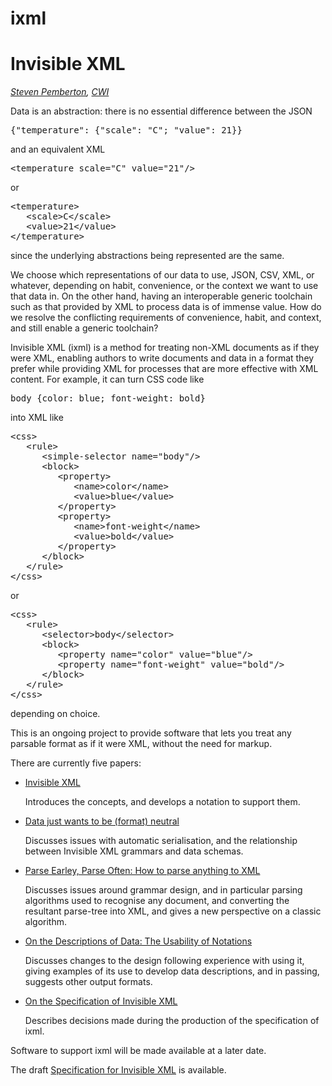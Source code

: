 # ixml

<h1>Invisible XML</h1>

<p><em><a href="http://www.cwi.nl/~steven/">Steven Pemberton</a>, <a
href="http://www.cwi.nl/">CWI</a></em></p>

<p>Data is an abstraction: there is no essential difference between the JSON</p>
<pre>{"temperature": {"scale": "C"; "value": 21}}</pre>

<p>and an equivalent XML</p>
<pre>&lt;temperature scale="C" value="21"/&gt;</pre>

<p>or</p>
<pre>&lt;temperature&gt;
   &lt;scale&gt;C&lt;/scale&gt;
   &lt;value&gt;21&lt;/value&gt;
&lt;/temperature&gt;</pre>

<p>since the underlying abstractions being represented are the same. </p>

<p>We choose which representations of our data to use, JSON, CSV, XML, or
whatever, depending on habit, convenience, or the context we want to use that
data in. On the other hand, having an interoperable generic toolchain such as
that provided by XML to process data is of immense value. How do we resolve the
conflicting requirements of convenience, habit, and context, and still enable a
generic toolchain? </p>

<p>Invisible XML (ixml) is a method for treating non-XML documents as if they
were XML, enabling authors to write documents and data in a format they prefer
while providing XML for processes that are more effective with XML content. For
example, it can turn CSS code like</p>
<pre>body {color: blue; font-weight: bold}</pre>

<p>into XML like</p>
<pre>&lt;css&gt;
   &lt;rule&gt;
      &lt;simple-selector name="body"/&gt;
      &lt;block&gt;
         &lt;property&gt;
            &lt;name&gt;color&lt;/name&gt;
            &lt;value&gt;blue&lt;/value&gt;
         &lt;/property&gt;
         &lt;property&gt;
            &lt;name&gt;font-weight&lt;/name&gt;
            &lt;value&gt;bold&lt;/value&gt;
         &lt;/property&gt;
      &lt;/block&gt;
   &lt;/rule&gt;
&lt;/css&gt;</pre>

<p>or</p>
<pre>&lt;css&gt;
   &lt;rule&gt;
      &lt;selector&gt;body&lt;/selector&gt;
      &lt;block&gt;
         &lt;property name="color" value="blue"/&gt;
         &lt;property name="font-weight" value="bold"/&gt;
      &lt;/block&gt;
   &lt;/rule&gt;
&lt;/css&gt;</pre>

<p>depending on choice.</p>

<p>This is an ongoing project to provide software that lets you treat any
parsable format as if it were XML, without the need for markup. </p>

<p>There are currently five papers:</p>
<ul>
  <li><a
    href="http://www.cwi.nl/~steven/Talks/2013/08-07-invisible-xml/invisible-xml-3.html">Invisible
    XML</a> 
    <p>Introduces the concepts, and develops a notation to support them.</p>
  </li>
  <li><a href="http://www.cwi.nl/~steven/Talks/2016/02-12-prague/data.html">Data just wants to be
    (format) neutral</a> 
    <p>Discusses issues with automatic serialisation, and the relationship
    between Invisible XML grammars and data schemas.</p>
  </li>
  <li><a href="http://www.cwi.nl/~steven/Talks/2016/06-05-london/xml-london.html">Parse Earley, Parse
    Often: How to parse anything to XML</a> 
    <p>Discusses issues around grammar design, and in particular parsing
    algorithms used to recognise any document, and converting the resultant
    parse-tree into XML, and gives a new perspective on a classic algorithm.</p>
  </li>
  <li><a
    href="http://archive.xmlprague.cz/2017/files/xmlprague-2017-proceedings.pdf#page=155">On
    the Descriptions of Data: The Usability of Notations</a> 
    <p>Discusses changes to the design following experience with using it,
    giving examples of its use to develop data descriptions, and in passing,
    suggests other output formats.</p>
  </li>
  <li><a
    href="https://archive.xmlprague.cz/2019/files/xmlprague-2019-proceedings.pdf#page=425">On
    the Specification of Invisible XML</a>
    <p>Describes decisions made during the production of the specification of
    ixml.</p>
  </li>
</ul>

<p>Software to support ixml will be made available at a later date.</p>

<p>The draft <a href="ixml-specification.html">Specification for Invisible
XML</a> is available.</p>
